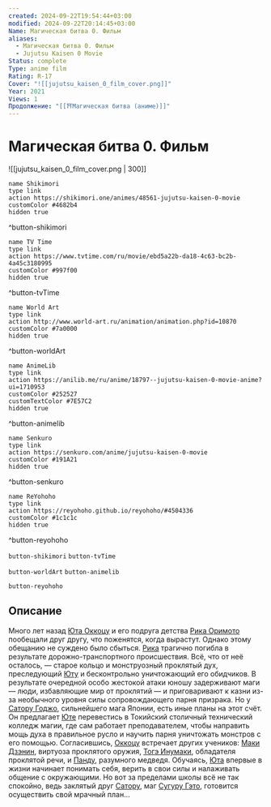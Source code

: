 ```yaml
---
created: 2024-09-22T19:54:44+03:00
modified: 2024-09-22T20:14:45+03:00
Name: Магическая битва 0. Фильм
aliases:
  - Магическая битва 0. Фильм
  - Jujutsu Kaisen 0 Movie
Status: complete
Type: anime film
Rating: R-17
Cover: "![[jujutsu_kaisen_0_film_cover.png]]"
Year: 2021
Views: 1
Продолжение: "[[⛩️Магическая битва (аниме)]]"
---
```


# Магическая битва 0. Фильм

![[jujutsu_kaisen_0_film_cover.png | 300]]

```button
name Shikimori
type link
action https://shikimori.one/animes/48561-jujutsu-kaisen-0-movie
customColor #4682b4
hidden true
```
^button-shikimori

```button
name TV Time
type link
action https://www.tvtime.com/ru/movie/ebd5a22b-da18-4c63-bc2b-4a45c3180995
customColor #997f00
hidden true
```
^button-tvTime

```button
name World Art
type link
action http://www.world-art.ru/animation/animation.php?id=10870
customColor #7a0000
hidden true
```
^button-worldArt

```button
name AnimeLib
type link
action https://anilib.me/ru/anime/18797--jujutsu-kaisen-0-movie-anime?ui=1710953
customColor #252527
customTextColor #7E57C2
hidden true
```
^button-animelib

```button
name Senkuro
type link
action https://senkuro.com/anime/jujutsu-kaisen-0-movie
customColor #191A21
hidden true
```
^button-senkuro

```button
name ReYohoho
type link
action https://reyohoho.github.io/reyohoho/#4504336
customColor #1c1c1c
hidden true
```
^button-reyohoho



`button-shikimori` `button-tvTime`

`button-worldArt` `button-animelib`

`button-reyohoho`

## Описание

Много лет назад [Юта Оккоцу](https://shikimori.one/characters/168067-yuuta-okkotsu) и его подруга детства [Рика Оримото](https://shikimori.one/characters/189234-rika-orimoto) пообещали друг другу, что поженятся, когда вырастут. Однако этому обещанию не суждено было сбыться. [Рика](https://shikimori.one/characters/189234-rika-orimoto) трагично погибла в результате дорожно-транспортного происшествия. Всё, что от неё осталось, — старое кольцо и монструозный проклятый дух, преследующий [Юту](https://shikimori.one/characters/168067-yuuta-okkotsu) и бесконтрольно уничтожающий его обидчиков. В результате очередной особо жестокой атаки юношу задерживают маги — люди, избавляющие мир от проклятий — и приговаривают к казни из-за необычного уровня силы сопровождающего парня призрака. Но у [Сатору Годжо](https://shikimori.one/characters/164471-satoru-gojou), сильнейшего мага Японии, есть иные планы на этот счёт. Он предлагает [Юте](https://shikimori.one/characters/168067-yuuta-okkotsu) перевестись в Токийский столичный технический колледж магии, где сам работает преподавателем, чтобы направить мощь духа в правильное русло и научить парня уничтожать монстров с его помощью. Согласившись, [Оккоцу](https://shikimori.one/characters/168067-yuuta-okkotsu) встречает других учеников: [Маки Дзэнин](https://shikimori.one/characters/164482-maki-zenin), виртуоза проклятого оружия, [Тогэ Инумаки](https://shikimori.one/characters/164478-toge-inumaki), обладателя проклятой речи, и [Панду](https://shikimori.one/characters/164476-panda), разумного медведя. Обучаясь, [Юта](https://shikimori.one/characters/168067-yuuta-okkotsu) впервые в жизни начинает понимать себя, верить в свои силы и налаживать общение с окружающими. Но вот за пределами школы всё не так спокойно, ведь заклятый друг [Сатору](https://shikimori.one/characters/164471-satoru-gojou), маг [Сугуру Гэто](https://shikimori.one/characters/175542-suguru-getou), готовится осуществить свой мрачный план...
